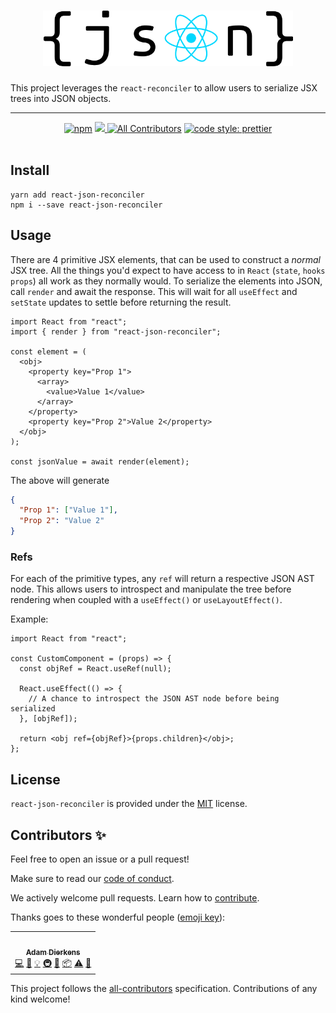 <h1 align="center">
  <img width="400" alt="react-json-reconciler" src="./logo.png"/>
</h1>

This project leverages the `react-reconciler` to allow users to serialize JSX trees into JSON objects.

---

<div align="center">
<!-- <a href="https://circleci.com/gh/intuit/react-jcon-reconciler"><img src="https://img.shields.io/circleci/project/github/intuit/react-jcon-reconciler/main.svg?style=flat-square&logo=circleci" alt="CircleCI" /></a> 
-->
<a href="https://www.npmjs.com/package/react-json-reconciler"><img src="https://img.shields.io/npm/v/react-json-reconciler.svg?style=flat-square&logo=npm" alt="npm" /></a> 
<a href="https://codecov.io/gh/intuit/react-json-reconciler">
  <img src="https://codecov.io/gh/intuit/react-json-reconciler/branch/main/graph/badge.svg?token=U4V5ZF55CO"/>
</a>
<a href="#contributors"><img src="https://img.shields.io/badge/all_contributors-1-orange.svg?style=flat-square&logo=github" alt="All Contributors" /></a> 
<a href="https://github.com/prettier/prettier"><img src="https://img.shields.io/badge/code_style-prettier-ff69b4.svg?style=flat-square&logo=producthunt" alt="code style: prettier" /></a></div>

<br />

## Install

```
yarn add react-json-reconciler
npm i --save react-json-reconciler
```

## Usage

There are 4 primitive JSX elements, that can be used to construct a _normal_ JSX tree. All the things you'd expect to have access to in `React` (`state`, `hooks` `props`) all work as they normally would. To serialize the elements into JSON, call `render` and await the response. This will wait for all `useEffect` and `setState` updates to settle before returning the result.

```tsx
import React from "react";
import { render } from "react-json-reconciler";

const element = (
  <obj>
    <property key="Prop 1">
      <array>
        <value>Value 1</value>
      </array>
    </property>
    <property key="Prop 2">Value 2</property>
  </obj>
);

const jsonValue = await render(element);
```

The above will generate

```json
{
  "Prop 1": ["Value 1"],
  "Prop 2": "Value 2"
}
```

### Refs

For each of the primitive types, any `ref` will return a respective JSON AST node. This allows users to introspect and manipulate the tree before rendering when coupled with a `useEffect()` or `useLayoutEffect()`.

Example:

```tsx
import React from "react";

const CustomComponent = (props) => {
  const objRef = React.useRef(null);

  React.useEffect(() => {
    // A chance to introspect the JSON AST node before being serialized
  }, [objRef]);

  return <obj ref={objRef}>{props.children}</obj>;
};
```

## License

`react-json-reconciler` is provided under the [MIT](./LICENSE) license.

## Contributors ✨

Feel free to open an issue or a pull request!

Make sure to read our [code of conduct](./CODE_OF_CONDUCT.md).

We actively welcome pull requests. Learn how to [contribute](./CONTRIBUTING.md).

Thanks goes to these wonderful people ([emoji key](https://allcontributors.org/docs/en/emoji-key)):

<!-- ALL-CONTRIBUTORS-LIST:START - Do not remove or modify this section -->
<!-- prettier-ignore-start -->
<!-- markdownlint-disable -->
<table>
  <tr>
    <td align="center"><a href="https://github.com/adierkens"><img src="https://avatars.githubusercontent.com/u/13004162?v=4?s=100" width="100px;" alt=""/><br /><sub><b>Adam Dierkens</b></sub></a><br /><a href="https://github.com/intuit/react-json-reconciler/commits?author=adierkens" title="Code">💻</a> <a href="https://github.com/intuit/react-json-reconciler/commits?author=adierkens" title="Documentation">📖</a> <a href="#example-adierkens" title="Examples">💡</a> <a href="#infra-adierkens" title="Infrastructure (Hosting, Build-Tools, etc)">🚇</a> <a href="#maintenance-adierkens" title="Maintenance">🚧</a> <a href="#platform-adierkens" title="Packaging/porting to new platform">📦</a> <a href="https://github.com/intuit/react-json-reconciler/commits?author=adierkens" title="Tests">⚠️</a> <a href="#tool-adierkens" title="Tools">🔧</a></td>
  </tr>
</table>

<!-- markdownlint-restore -->
<!-- prettier-ignore-end -->

<!-- ALL-CONTRIBUTORS-LIST:END -->

This project follows the [all-contributors](https://github.com/all-contributors/all-contributors) specification. Contributions of any kind welcome!
